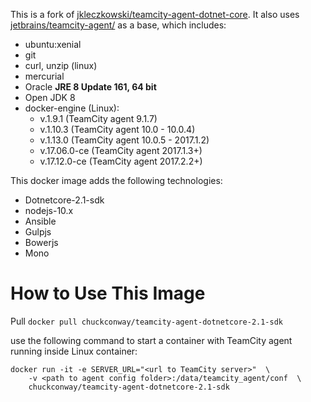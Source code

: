 This is a fork of [jkleczkowski/teamcity-agent-dotnet-core](https://github.com/jkleczkowski/teamcity-agent-dotnet-core). It also uses [jetbrains/teamcity-agent/](https://hub.docker.com/r/jetbrains/teamcity-agent/) as a base, which includes:

- ubuntu:xenial
- git
- curl, unzip (linux)
- mercurial
- Oracle **JRE 8 Update 161, 64 bit**
- Open JDK 8
- docker-engine (Linux):
  - v.1.9.1 (TeamCity agent 9.1.7)
  - v.1.10.3 (TeamCity agent 10.0 - 10.0.4)
  - v.1.13.0 (TeamCity agent 10.0.5 - 2017.1.2)
  - v.17.06.0-ce (TeamCity agent 2017.1.3+)
  - v.17.12.0-ce (TeamCity agent 2017.2.2+)

This docker image adds the following technologies:

- Dotnetcore-2.1-sdk
- nodejs-10.x
- Ansible
- Gulpjs
- Bowerjs
- Mono



# How to Use This Image

Pull `docker pull chuckconway/teamcity-agent-dotnetcore-2.1-sdk`

use the following command to start a container with TeamCity agent running inside Linux container:

```
docker run -it -e SERVER_URL="<url to TeamCity server>"  \ 
    -v <path to agent config folder>:/data/teamcity_agent/conf  \      
    chuckconway/teamcity-agent-dotnetcore-2.1-sdk
```
